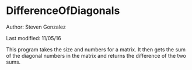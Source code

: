 # DifferenceOfDiagonals

Author: Steven Gonzalez

Last modified: 11/05/16

This program takes the size and numbers for a matrix. It then gets the sum of the diagonal numbers in the matrix and returns the difference of the two sums.

